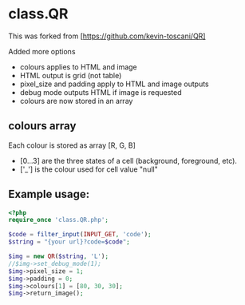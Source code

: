 # class.QR

This was forked from [https://github.com/kevin-toscani/QR]

Added more options

- colours applies to HTML and image
- HTML output is grid (not table)
- pixel_size and padding apply to HTML and image outputs
- debug mode outputs HTML if image is requested
- colours are now stored in an array

## colours array
Each colour is stored as array [R, G, B]

- [0...3] are the three states of a cell (background, foreground, etc).
- ['_'] is the colour used for cell value "null"

## Example usage:

```php
<?php
require_once 'class.QR.php';

$code = filter_input(INPUT_GET, 'code');
$string = "{your url}?code=$code";

$img = new QR($string, 'L');
//$img->set_debug_mode(1);
$img->pixel_size = 1;
$img->padding = 0;
$img->colours[1] = [80, 30, 30];
$img->return_image(); 
```

